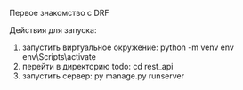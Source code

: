 Первое знакомство с DRF

Действия для запуска:

1. запустить виртуальное окружение: python -m venv env env\Scripts\activate
2. перейти в директорию todo: cd rest_api
3. запустить сервер: py manage.py runserver
